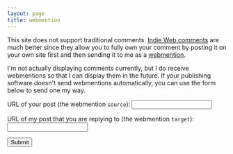 ```yaml
---
layout: page
title: webmention
---
```


This site does not support traditional comments.  [Indie Web comments][] are much better since they allow you to fully
own your comment by posting it on your own site first and then sending it to me as a [webmention][].

I'm not actually displaying comments currently, but I do receive webmentions so that I can display them in the future.
If your publishing software doesn't send webmentions automatically, you can use the form below to send one my way.

[Indie Web comments]: http://indiewebcamp.com/comment
[webmention]: http://indiewebcamp.com/webmention

<form id="webmention" method="POST">
  <p><label>URL of your post (the webmention <code>source</code>):
  <input type="url" name="source"></label></p>

  <p><label>URL of my post that you are replying to (the webmention <code>target</code>):
  <input type="url" name="target"></label></p>

  <p><input type="submit"><span class="response"></span></p>
</form>

<script>
  $(function(){
    $('form#webmention').submit(function(event) {
      $('.response').removeClass('success').removeClass('error').text("");
      $.post(this.action, $(this).serialize(),
        function(data) {
          $('.response').addClass('success').text(data.message);
        }).fail(function(data) {
          message = data.responseJSON.message;
          $('.response').addClass('error').text("Error: " + message);
        });

      event.preventDefault();
    });
  });
</script>
